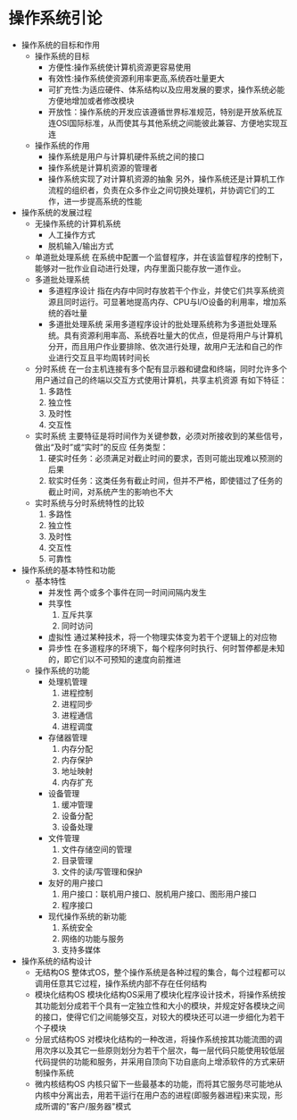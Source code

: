 # 操作系统引论

* 操作系统的目标和作用
  * 操作系统的目标
    * 方便性:操作系统使计算机资源更容易使用
    * 有效性:操作系统使资源利用率更高,系统吞吐量更大
    * 可扩充性:为适应硬件、体系结构以及应用发展的要求，操作系统必能方便地增加或者修改模块
    * 开放性：操作系统的开发应该遵循世界标准规范，特别是开放系统互连OSI国际标准，从而使其与其他系统之间能彼此兼容、方便地实现互连
  * 操作系统的作用
    * 操作系统是用户与计算机硬件系统之间的接口
    * 操作系统是计算机资源的管理者
    * 操作系统实现了对计算机资源的抽象
    另外，操作系统还是计算机工作流程的组织者，负责在众多作业之间切换处理机，并协调它们的工作，进一步提高系统的性能
* 操作系统的发展过程
  * 无操作系统的计算机系统
    * 人工操作方式
    * 脱机输入/输出方式
  * 单道批处理系统
    在系统中配置一个监督程序，并在该监督程序的控制下，能够对一批作业自动进行处理，内存里面只能存放一道作业。
  * 多道批处理系统
    * 多道程序设计
      指在内存中同时存放若干个作业，并使它们共享系统资源且同时运行。可显著地提高内存、CPU与I/O设备的利用率，增加系统的吞吐量
    * 多道批处理系统
      采用多道程序设计的批处理系统称为多道批处理系统。具有资源利用率高、系统吞吐量大的优点，但是将用户与计算机分开，而且用户作业要排除、依次进行处理，故用户无法和自己的作业进行交互且平均周转时间长
  * 分时系统
    在一台主机连接有多个配有显示器和键盘和终端，同时允许多个用户通过自己的终端以交互方式使用计算机，共享主机资源
    有如下特征：
    1. 多路性
    2. 独立性
    3. 及时性
    4. 交互性
  * 实时系统
    主要特征是将时间作为关键参数，必须对所接收到的某些信号，做出“及时”或“实时”的反应
    任务类型：
    1. 硬实时任务：必须满足对截止时间的要求，否则可能出现难以预测的后果
    2. 软实时任务：这类任务有截止时间，但并不严格，即使错过了任务的截止时间，对系统产生的影响也不大
  * 实时系统与分时系统特性的比较
    1. 多路性
    2. 独立性
    3. 及时性
    4. 交互性
    5. 可靠性
* 操作系统的基本特性和功能
  * 基本特性
    * 并发性
      两个或多个事件在同一时间间隔内发生
    * 共享性
      1. 互斥共享
      2. 同时访问
    * 虚拟性
      通过某种技术，将一个物理实体变为若干个逻辑上的对应物
    * 异步性
      在多道程序的环境下，每个程序何时执行、何时暂停都是未知的，即它们以不可预知的速度向前推进
  * 操作系统的功能
    * 处理机管理
      1. 进程控制
      2. 进程同步
      3. 进程通信
      4. 进程调度
    * 存储器管理
      1. 内存分配
      2. 内存保护
      3. 地址映射
      4. 内存扩充
    * 设备管理
      1. 缓冲管理
      2. 设备分配
      3. 设备处理
    * 文件管理
      1. 文件存储空间的管理
      2. 目录管理
      3. 文件的读/写管理和保护
    * 友好的用户接口
      1. 用户接口：联机用户接口、脱机用户接口、图形用户接口
      2. 程序接口
    * 现代操作系统的新功能
      1. 系统安全
      2. 网络的功能与服务
      3. 支持多媒体
* 操作系统的结构设计
  * 无结构OS
    整体式OS，整个操作系统是各种过程的集合，每个过程都可以调用任意其它过程，操作系统内部不存在任何结构
  * 模块化结构OS
    模块化结构OS采用了模块化程序设计技术，将操作系统按其功能划分成若干个具有一定独立性和大小的模块，并规定好各模块之间的接口，使得它们之间能够交互，对较大的模块还可以进一步细化为若干个子模块
  * 分层式结构OS
    对模块化结构的一种改进，将操作系统按其功能流图的调用次序以及其它一些原则划分为若干个层次，每一层代码只能使用较低层代码提供的功能和服务，并采用自顶向下功自底向上增添软件的方式来研制操作系统
  * 微内核结构OS
    内核只留下一些最基本的功能，而将其它服务尽可能地从内核中分离出去，用若干运行在用户态的进程(即服务器进程)来实现，形成所谓的"客户/服务器"模式
